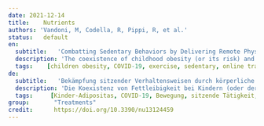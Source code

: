 ```yaml
---
date: 2021-12-14
title:    Nutrients  
authors: 'Vandoni, M, Codella, R, Pippi, R, et al.'
status:   default
en:
  subtitle:   'Combatting Sedentary Behaviors by Delivering Remote Physical Exercise in Children and Adolescents with Obesity in the COVID-19 Era: A Narrative Review'
  description: 'The coexistence of childhood obesity (or its risk) and COVID-19 pandemic put children and adolescents in greater risk to develop respiratory and cardiovascular diseases. In fact, the restrictions introduced to limit the spread of the virus had detrimental effects on various lifestyle components, especially in young population. This resulted in augmented levels of physical inactivity and sedentary behaviors and a reduced time spent in play outdoors or sport practices. Contrariwise, the increased use of technology led clinicians, teachers, and trainers to maintain relations with obese children/adolescents so as to reduce sedentary behaviors and the associated health risks. This narrative review aims to describe the role of Telehealth and Tele-exercise as useful tools in the management of pediatric obesity during COVID-19 pandemic. Telehealth and Tele-exercise were effective in promoting self-monitoring and behavioral changes, including adherence to exercise training programs in children and adolescents. Moreover, tele-exercise platforms such as applications or exergames allowed flexible scheduling, limiting the infection risks.'
  tags:    [children obesity, COVID-19, exercise, sedentary, online training program, telehealth, pediatrics]
de: 
  subtitle:   'Bekämpfung sitzender Verhaltensweisen durch körperliche Betätigung aus der Ferne bei Kindern und Jugendlichen mit Adipositas in der COVID-19-Ära: Ein narrativer Überblick'
  description: 'Die Koexistenz von Fettleibigkeit bei Kindern (oder deren Risiko) und der COVID-19-Pandemie erhöht das Risiko für Kinder und Jugendliche, an Atemwegs- und Herz-Kreislauf-Erkrankungen zu erkranken. Die Beschränkungen, die zur Eindämmung der Ausbreitung des Virus eingeführt wurden, hatten nämlich nachteilige Auswirkungen auf verschiedene Komponenten des Lebensstils, insbesondere bei der jungen Bevölkerung. Dies führte zu einem erhöhten Maß an körperlicher Inaktivität und Bewegungsmangel sowie zu einer geringeren Zeit, die mit Spielen im Freien oder sportlichen Aktivitäten verbracht wurde. Umgekehrt veranlasste der verstärkte Einsatz von Technologie Ärzte, Lehrer und Trainer dazu, mit übergewichtigen Kindern/Jugendlichen in Kontakt zu treten, um sitzende Verhaltensweisen und die damit verbundenen Gesundheitsrisiken zu verringern. In dieser narrativen Übersichtsarbeit soll die Rolle von Telemedizin und Telegymnastik als nützliche Instrumente bei der Behandlung von pädiatrischer Adipositas während der COVID-19-Pandemie beschrieben werden. Telemedizin und Telegymnastik waren wirksam bei der Förderung von Selbstkontrolle und Verhaltensänderungen, einschließlich der Einhaltung von Trainingsprogrammen bei Kindern und Jugendlichen. Darüber hinaus ermöglichten Teleübungsplattformen wie Anwendungen oder Exergames eine flexible Zeitplanung, wodurch die Infektionsrisiken begrenzt wurden.'
  tags:     [Kinder-Adipositas, COVID-19, Bewegung, sitzende Tätigkeit, Online-Trainingsprogramm, Telemedizin, Pädiatrie]
group:       "Treatments"
credit:      https://doi.org/10.3390/nu13124459
---
```

